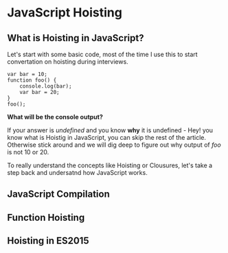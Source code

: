 # JavaScript Hoisting

## What is Hoisting in JavaScript?

Let's start with some basic code, most of the time I use this to start convertation on hoisting during interviews.

```
var bar = 10;
function foo() {
    console.log(bar);
    var bar = 20;
}
foo();
```

**What will be the console output?**

If your answer is _undefined_ and you know **why** it is undefined - Hey! you know what is Hoistig in JavaScript, you can skip the rest of the article. 
Otherwise stick around and we will dig deep to figure out why output of _foo_ is not 10 or 20.

To really understand the concepts like Hoisting or Clousures, let's take a step back and undersatnd how JavaScript works.


## JavaScript Compilation
## Function Hoisting
## Hoisting in ES2015



